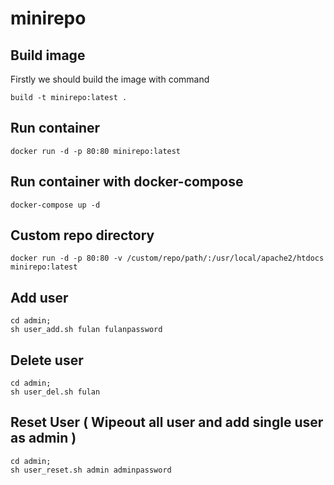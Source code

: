 # minirepo
## Build image
Firstly we should build the image with command
```
build -t minirepo:latest .
```
## Run container
```
docker run -d -p 80:80 minirepo:latest
```
## Run container with docker-compose
```
docker-compose up -d
```
## Custom repo directory
```
docker run -d -p 80:80 -v /custom/repo/path/:/usr/local/apache2/htdocs minirepo:latest
```
## Add user
```
cd admin;
sh user_add.sh fulan fulanpassword
```
## Delete user
```
cd admin;
sh user_del.sh fulan
```
## Reset User ( Wipeout all user and add single user as admin )
```
cd admin;
sh user_reset.sh admin adminpassword
```
